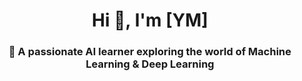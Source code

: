 <h1 align="center">Hi 👋, I'm [YM]</h1>
<h3 align="center">🚀 A passionate AI learner exploring the world of Machine Learning & Deep Learning</h3>

<p align="center">
  <img src="https://readme-typing-svg.demolab.com?font=Fira+Code&duration=2000&pause=1000&color=F75C7E&center=true&vCenter=true&multiline=true&width=600&height=80&lines=🚀+Learning+Deep+Learning+and+Transformers;🧠+Exploring+
